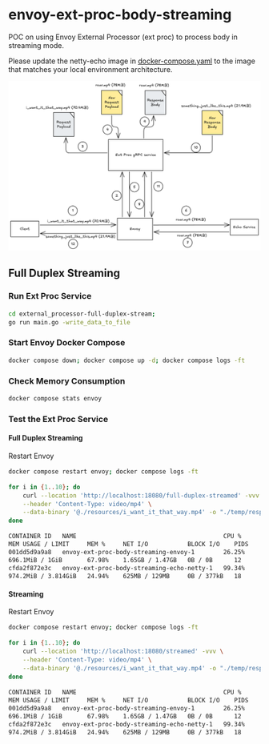 # envoy-ext-proc-body-streaming

POC on using Envoy External Processor (ext proc) to process body in streaming mode.

Please update the netty-echo image in [docker-compose.yaml](docker-compose.yaml) to the image that matches your local environment architecture.

![Request flow](./resources/request_flow.png)


## Full Duplex Streaming

### Run Ext Proc Service

```sh
cd external_processor-full-duplex-stream;
go run main.go -write_data_to_file
```

### Start Envoy Docker Compose

```sh
docker compose down; docker compose up -d; docker compose logs -ft
```

### Check Memory Consumption

```sh
docker compose stats envoy
```

### Test the Ext Proc Service

#### Full Duplex Streaming

Restart Envoy

```sh
docker compose restart envoy; docker compose logs -ft
```

```sh
for i in {1..10}; do
    curl --location 'http://localhost:18080/full-duplex-streamed' -vvv \
    --header 'Content-Type: video/mp4' \
    --data-binary '@./resources/i_want_it_that_way.mp4' -o "./temp/response-${i}.mp4" &;
done
```

```log
CONTAINER ID   NAME                                         CPU %     MEM USAGE / LIMIT     MEM %     NET I/O           BLOCK I/O    PIDS
001dd5d9a9a8   envoy-ext-proc-body-streaming-envoy-1        26.25%    696.1MiB / 1GiB       67.98%    1.65GB / 1.47GB   0B / 0B      12
cfda2f872e3c   envoy-ext-proc-body-streaming-echo-netty-1   99.34%    974.2MiB / 3.814GiB   24.94%    625MB / 129MB     0B / 377kB   18
```

#### Streaming

Restart Envoy

```sh
docker compose restart envoy; docker compose logs -ft
```

```sh
for i in {1..10}; do
    curl --location 'http://localhost:18080/streamed' -vvv \
    --header 'Content-Type: video/mp4' \
    --data-binary '@./resources/i_want_it_that_way.mp4' -o "./temp/response-${i}.mp4" &;
done
```

```log
CONTAINER ID   NAME                                         CPU %     MEM USAGE / LIMIT     MEM %     NET I/O           BLOCK I/O    PIDS
001dd5d9a9a8   envoy-ext-proc-body-streaming-envoy-1        26.25%    696.1MiB / 1GiB       67.98%    1.65GB / 1.47GB   0B / 0B      12
cfda2f872e3c   envoy-ext-proc-body-streaming-echo-netty-1   99.34%    974.2MiB / 3.814GiB   24.94%    625MB / 129MB     0B / 377kB   18
```
